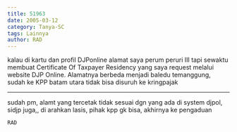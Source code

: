 ```yaml
---
title: 51963
date: 2005-03-12
category: Tanya-SC
tags: Lainnya
author: RAD
---
```


kalau di kartu dan profil DJPonline alamat saya perum peruri III tapi sewaktu membuat Certificate Of Taxpayer Residency yang saya request melalui website DJP Online. Alamatnya berbeda menjadi baledu temanggung, sudah ke KPP batam utara tidak bisa disuruh ke kringpajak

---

sudah pm, alamt yang tercetak tidak sesuai dgn yang ada di system djpol, sidjp juga,, di arahkan lasis, pihak kpp gk bisa, akhirnya ke pengaduan

`RAD`

